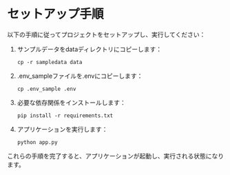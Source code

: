 # セットアップ手順

以下の手順に従ってプロジェクトをセットアップし、実行してください：

1. サンプルデータをdataディレクトリにコピーします：
   ```
   cp -r sampledata data
   ```

2. .env_sampleファイルを.envにコピーします：
   ```
   cp .env_sample .env
   ```

3. 必要な依存関係をインストールします：
   ```
   pip install -r requirements.txt
   ```

4. アプリケーションを実行します：
   ```
   python app.py
   ```

これらの手順を完了すると、アプリケーションが起動し、実行される状態になります。


